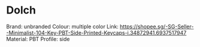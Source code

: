 # Dolch

Brand: unbranded
Colour: multiple color
Link: https://shopee.sg/-SG-Seller--Minimalist-104-Key-PBT-Side-Printed-Keycaps-i.34872941.6937517947
Material: PBT
Profile: side